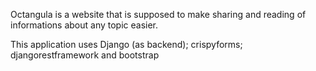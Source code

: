 Octangula is a website that is supposed to make sharing and reading of informations about any topic easier.

This application uses Django (as backend); crispyforms; djangorestframework and bootstrap

